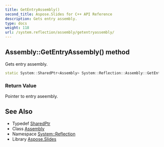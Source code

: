 ```yaml
---
title: GetEntryAssembly()
second_title: Aspose.Slides for C++ API Reference
description: Gets entry assembly.
type: docs
weight: 118
url: /system.reflection/assembly/getentryassembly/
---
```

## Assembly::GetEntryAssembly() method


Gets entry assembly.

```cpp
static System::SharedPtr<Assembly> System::Reflection::Assembly::GetEntryAssembly()
```


### Return Value

Pointer to entry aseembly.

## See Also

* Typedef [SharedPtr](../../../system/sharedptr/)
* Class [Assembly](../)
* Namespace [System::Reflection](../../)
* Library [Aspose.Slides](../../../)